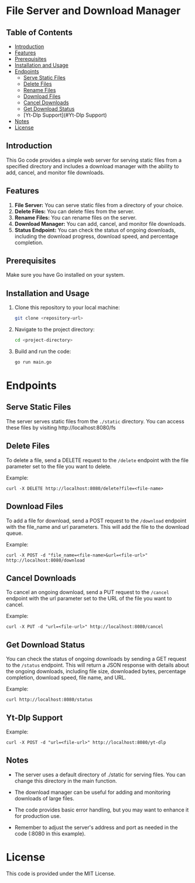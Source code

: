 # File Server and Download Manager

## Table of Contents

- [Introduction](#introduction)
- [Features](#features)
- [Prerequisites](#prerequisites)
- [Installation and Usage](#installation-and-usage)
- [Endpoints](#endpoints)
  - [Serve Static Files](#serve-static-files)
  - [Delete Files](#delete-files)
  - [Rename Files](#rename-files)
  - [Download Files](#download-files)
  - [Cancel Downloads](#cancel-downloads)
  - [Get Download Status](#get-download-status)
  - [Yt-Dlp Support](#Yt-Dlp Support)
- [Notes](#notes)
- [License](#license)

## Introduction

This Go code provides a simple web server for serving static files from a specified directory and includes a download manager with the ability to add, cancel, and monitor file downloads.

## Features

1. **File Server:** You can serve static files from a directory of your choice.
2. **Delete Files:** You can delete files from the server.
3. **Rename Files:** You can rename files on the server.
4. **Download Manager:** You can add, cancel, and monitor file downloads.
5. **Status Endpoint:** You can check the status of ongoing downloads, including the download progress, download speed, and percentage completion.

## Prerequisites

Make sure you have Go installed on your system.

## Installation and Usage

1. Clone this repository to your local machine:

   ```bash
   git clone <repository-url>
2. Navigate to the project directory:

   ```bash
   cd <project-directory>
3. Build and run the code:

   ```bash
   go run main.go
# Endpoints

## Serve Static Files
The server serves static files from the `./static` directory. You can access these files by visiting http://localhost:8080/fs<file-url>


## Delete Files
To delete a file, send a DELETE request to the `/delete` endpoint with the file parameter set to the file you want to delete.

Example:

    curl -X DELETE http://localhost:8080/delete?file=<file-name>

## Download Files
To add a file for download, send a POST request to the `/download` endpoint with the file_name and url parameters. This will add the file to the download queue.

Example:

    curl -X POST -d "file_name=<file-name>&url=<file-url>" http://localhost:8080/download

## Cancel Downloads
To cancel an ongoing download, send a PUT request to the `/cancel` endpoint with the url parameter set to the URL of the file you want to cancel.

Example:

    curl -X PUT -d "url=<file-url>" http://localhost:8080/cancel

## Get Download Status
You can check the status of ongoing downloads by sending a GET request to the `/status` endpoint. This will return a JSON response with details about the ongoing downloads, including file size, downloaded bytes, percentage completion, download speed, file name, and URL.

Example:

    curl http://localhost:8080/status


## Yt-Dlp Support
Example:

    curl -X POST -d "url=<file-url>" http://localhost:8080/yt-dlp


## Notes
- The server uses a default directory of ./static for serving files. You can change this directory in the main function.

- The download manager can be useful for adding and monitoring downloads of large files.

- The code provides basic error handling, but you may want to enhance it for production use.

- Remember to adjust the server's address and port as needed in the code (:8080 in this example).

# License
This code is provided under the MIT License.
